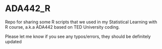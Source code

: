 # ADA442_R

Repo for sharing some R scripts that we used in my Statistical Learning with R course, 
a.k.a ADA442 based on TED University coding. 

Please let me know if you see any typos/errors, they should be definitely updated 

